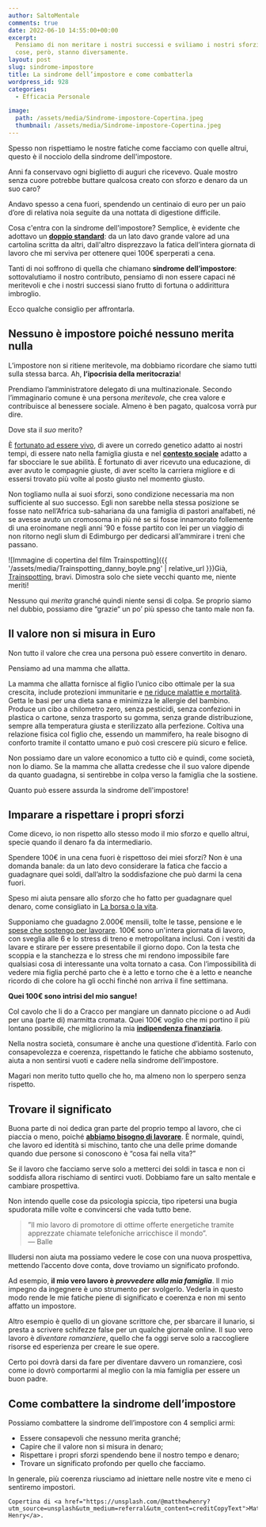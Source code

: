 ```yaml
---
author: SaltoMentale
comments: true
date: 2022-06-10 14:55:00+00:00
excerpt:
  Pensiamo di non meritare i nostri successi e sviliamo i nostri sforzi. Le
  cose, però, stanno diversamente.
layout: post
slug: sindrome-impostore
title: La sindrome dell’impostore e come combatterla
wordpress_id: 928
categories:
  - Efficacia Personale

image:
  path: /assets/media/Sindrome-impostore-Copertina.jpeg
  thumbnail: /assets/media/Sindrome-impostore-Copertina.jpeg
---
```


Spesso non rispettiamo le nostre fatiche come facciamo con quelle altrui, questo è il nocciolo della sindrome dell'impostore.

Anni fa conservavo ogni biglietto di auguri che ricevevo. Quale mostro senza cuore potrebbe buttare qualcosa creato con sforzo e denaro da un suo caro?

Andavo spesso a cena fuori, spendendo un centinaio di euro per un paio d’ore di relativa noia seguite da una nottata di digestione difficile.

Cosa c'entra con la sindrome dell'impostore? Semplice, è evidente che adottavo un [**doppio standard**](/doppio-standard/): da un lato davo grande valore ad una cartolina scritta da altri, dall'altro disprezzavo la fatica dell’intera giornata di lavoro che mi serviva per ottenere quei 100€ sperperati a cena.

Tanti di noi soffrono di quella che chiamano **sindrome dell’impostore**: sottovalutiamo il nostro contributo, pensiamo di non essere capaci né meritevoli e che i nostri successi siano frutto di fortuna o addirittura imbroglio.

Ecco qualche consiglio per affrontarla.

## Nessuno è impostore poiché nessuno merita nulla

L’impostore non si ritiene meritevole, ma dobbiamo ricordare che siamo tutti sulla stessa barca. Ah, **l’ipocrisia della meritocrazia**!

Prendiamo l’amministratore delegato di una multinazionale. Secondo l’immaginario comune è una persona _meritevole_, che crea valore e contribuisce al benessere sociale. Almeno è ben pagato, qualcosa vorrà pur dire.

Dove sta il _suo_ merito?

È [fortunato ad essere vivo](/affrontare-la-morte/), di avere un corredo genetico adatto ai nostri tempi, di essere nato nella famiglia giusta e nel [**contesto sociale**](/il-giusto-lo-sbagliato-ed-il-contesto-sociale/) adatto a far sbocciare le sue abilità. È fortunato di aver ricevuto una educazione, di aver avuto le compagnie giuste, di aver scelto la carriera migliore e di essersi trovato più volte al posto giusto nel momento giusto.

Non togliamo nulla ai suoi sforzi, sono condizione necessaria ma non sufficiente al suo successo. Egli non sarebbe nella stessa posizione se fosse nato nell’Africa sub-sahariana da una famiglia di pastori analfabeti, né se avesse avuto un cromosoma in più né se si fosse innamorato follemente di una eroinomane negli anni ’90 e fosse partito con lei per un viaggio di non ritorno negli slum di Edimburgo per dedicarsi all’ammirare i treni che passano.

![Immagine di copertina del film Trainspotting]({{ '/assets/media/Trainspotting_danny_boyle.png' | relative_url }})Già, [Trainspotting](https://it.wikipedia.org/wiki/Trainspotting_%28film%29), bravi. Dimostra solo che siete vecchi quanto me, niente meriti!

Nessuno qui _merita_ granché quindi niente sensi di colpa. Se proprio siamo nel dubbio, possiamo dire “grazie“ un po’ più spesso che tanto male non fa.

## Il valore non si misura in Euro

Non tutto il valore che crea una persona può essere convertito in denaro.

Pensiamo ad una mamma che allatta.

La mamma che allatta fornisce al figlio l’unico cibo ottimale per la sua crescita, include protezioni immunitarie e [ne riduce malattie e mortalità](https://www.who.int/news-room/facts-in-pictures/detail/breastfeeding). Getta le basi per una dieta sana e minimizza le allergie del bambino. Produce un cibo a chilometro zero, senza pesticidi, senza confezioni in plastica o cartone, senza trasporto su gomma, senza grande distribuzione, sempre alla temperatura giusta e sterilizzato alla perfezione. Coltiva una relazione fisica col figlio che, essendo un mammifero, ha reale bisogno di conforto tramite il contatto umano e può così crescere più sicuro e felice.

Non possiamo dare un valore economico a tutto ciò e quindi, come società, non lo diamo. Se la mamma che allatta credesse che il suo valore dipende da quanto guadagna, si sentirebbe in colpa verso la famiglia che la sostiene.

Quanto può essere assurda la sindrome dell'impostore!

## Imparare a rispettare i propri sforzi

Come dicevo, io non rispetto allo stesso modo il mio sforzo e quello altrui, specie quando il denaro fa da intermediario.

Spendere 100€ in una cena fuori è rispettoso dei miei sforzi? Non è una domanda banale: da un lato devo considerare la fatica che faccio a guadagnare quei soldi, dall’altro la soddisfazione che può darmi la cena fuori.

Speso mi aiuta pensare allo sforzo che ho fatto per guadagnare quel denaro, come consigliato in [La borsa o la vita](https://amzn.to/3DcnkmB).

Supponiamo che guadagno 2.000€ mensili, tolte le tasse, pensione e le [spese che sostengo per lavorare](/quanto-costa-lavorare/). 100€ sono un'intera giornata di lavoro, con sveglia alle 6 e lo stress di treno e metropolitana inclusi. Con i vestiti da lavare e stirare per essere presentabile il giorno dopo. Con la testa che scoppia e la stanchezza e lo stress che mi rendono impossibile fare qualsiasi cosa di interessante una volta tornato a casa. Con l’impossibilità di vedere mia figlia perché parto che è a letto e torno che è a letto e neanche ricordo di che colore ha gli occhi finché non arriva il fine settimana.

**Quei 100€ sono intrisi del mio sangue!**

Col cavolo che li do a Cracco per mangiare un dannato piccione o ad Audi per una (parte di) marmitta cromata. Quei 100€ voglio che mi portino il più lontano possibile, che migliorino la mia [**indipendenza finanziaria**](/indipendenza-finanziaria/).

Nella nostra società, consumare è anche una questione d’identità. Farlo con consapevolezza e coerenza, rispettando le fatiche che abbiamo sostenuto, aiuta a non sentirsi vuoti e cadere nella sindrome dell’impostore.

Magari non merito tutto quello che ho, ma almeno non lo sperpero senza rispetto.

## Trovare il significato

Buona parte di noi dedica gran parte del proprio tempo al lavoro, che ci piaccia o meno, poiché [**abbiamo bisogno di lavorare**](/bisogno-di-lavorare/). È normale, quindi, che lavoro ed identità si mischino, tanto che una delle prime domande quando due persone si conoscono è “cosa fai nella vita?”

Se il lavoro che facciamo serve solo a metterci dei soldi in tasca e non ci soddisfa allora rischiamo di sentirci vuoti. Dobbiamo fare un salto mentale e cambiare prospettiva.

Non intendo quelle cose da psicologia spiccia, tipo ripetersi una bugia spudorata mille volte e convincersi che vada tutto bene.

> ”Il mio lavoro di promotore di ottime offerte energetiche tramite apprezzate chiamate telefoniche  arricchisce il mondo”.  
— Balle


Illudersi non aiuta ma possiamo vedere le cose con una nuova prospettiva, mettendo l’accento dove conta, dove troviamo un significato profondo.

Ad esempio, **il mio vero lavoro è _provvedere alla mia famiglia_**. Il mio impegno da ingegnere è uno strumento per svolgerlo. Vederla in questo modo rende le mie fatiche piene di significato e coerenza e non mi sento affatto un impostore.

Altro esempio è quello di un giovane scrittore che, per sbarcare il lunario, si presta a scrivere schifezze false per un qualche giornale online. Il suo vero lavoro è _diventare romanziere_, quello che fa oggi serve solo a raccogliere risorse ed esperienza per creare le sue opere.

Certo poi dovrà darsi da fare per diventare davvero un romanziere, così come io dovrò comportarmi al meglio con la mia famiglia per essere un buon padre.

## Come combattere la sindrome dell’impostore

Possiamo combattere la sindrome dell’impostore con 4 semplici armi:

- Essere consapevoli che nessuno merita granché;
- Capire che il valore non si misura in denaro;
- Rispettare i propri sforzi spendendo bene il nostro tempo e denaro;
- Trovare un significato profondo per quello che facciamo.

In generale, più coerenza riusciamo ad iniettare nelle nostre vite e meno ci sentiremo impostori.

    Copertina di <a href="https://unsplash.com/@matthewhenry?utm_source=unsplash&utm_medium=referral&utm_content=creditCopyText">Matthew Henry</a>.
